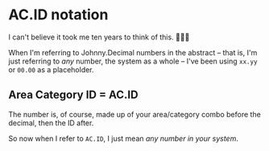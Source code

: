 # AC.ID notation

I can't believe it took me ten years to think of this. 🤦🏼‍♂️

When I'm referring to Johnny.Decimal numbers in the abstract – that is, I'm just referring to _any_ number, the system as a whole – I've been using `xx.yy` or `00.00` as a placeholder.

## Area Category ID = AC.ID

The number is, of course, made up of your area/category combo before the decimal, then the ID after.

So now when I refer to `AC.ID`, I just mean _any number in your system_.

